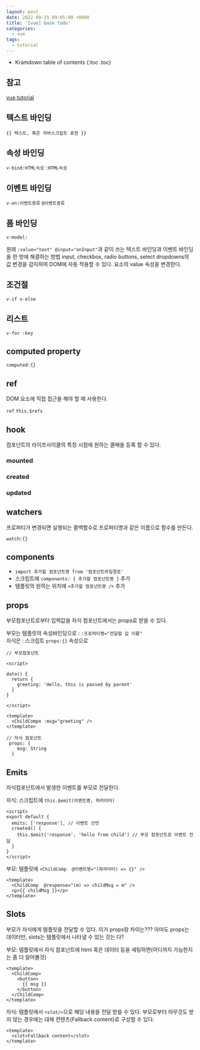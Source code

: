 ```yaml
---
layout: post
date: 2022-09-15 09:05:00 +0900
title: '[vue] base todo'
categories:
  - vue
tags:
  - tutorial
---
```


* Kramdown table of contents
{:toc .toc}

## 참고

[vue tutorial](https://vuejs.org/tutorial/#step-1)  


## 텍스트 바인딩

`{{ 텍스트, 혹은 자바스크립트 표현 }}`

## 속성 바인딩

`v-bind:HTML속성`
`:HTML속성`

## 이벤트 바인딩

`v-on:이벤트종류`
`@이벤트종류`

## 폼 바인딩

`v-model:`

원래 `:value="text" @input="onInput"`과 같이 쓰는 텍스트 바인딩과 이벤트 바인딩을 한 방에 해결하는 방법
input, checkbox, radio buttons, select dropdowns의 값 변경을 감지하여 DOM에 자동 적용할 수 있다. 
요소의 value 속성을 변경한다.

## 조건절

`v-if v-else`

## 리스트

`v-for :key`

## computed property

`computed:{}`

## ref

DOM 요소에 직접 접근을 해야 할 때 사용한다.

`ref`
`this.$refs`


## hook

컴포넌트의 라이프사이클의 특정 시점에 원하는 콜배을 등록 할 수 있다.

### mounted

### created

### updated


## watchers

프로퍼티가 변경되면 실행되는 콜백함수로 프로퍼티명과 같은 이름으로 함수를 만든다. 

`watch:{}`


## components

- `import 추가할 컴포넌트명 from '컴포넌트파일경로'`
- 스크립트에 `components: { 추가할 컴포넌트명 }` 추가
- 템플릿의 원하는 위치에 `<추가할 컴포넌트명 />` 추가


## props

부모컴포넌트로부터 입력값을 자식 컴포넌트에서는 props로 받을 수 있다. 

부모는 템플릿의 속성바인딩으로 : `:프로퍼티명="전달할 값 이름"`  
자식은 : 스크립트 `props:{}` 속성으로 


```
// 부모컴포넌트

<script>

data() {
  return {
    greeting: 'Hello, this is passed by parent'
  }
}

</script>

<template>
  <ChildCompo :msg="greeting" />
</template>
```

```
// 자식 컴포넌트
 props: {
    msg: String
  }
```

## Emits

자식컴포넌트에서 발생한 이벤트를 부모로 전달한다. 

자식: 스크립트에 `this.$emit(이벤트명, 파라미터)`  

```
<script>
export default {
  emits: ['response'], // 이벤트 선언
  created() {
    this.$emit('response', 'hello from child') // 부모 컴포넌트로 이벤트 전달 
  }
}
</script>
```



부모: 템플릿에 `<ChildComp  @이벤트명="(파라미터) => {}" />`

```
<template>
  <ChildComp  @response="(m) => childMsg = m" />
  <p>{{ childMsg }}</p>
</template>
```

## Slots

부모가 자식에게 템플릿을 전달할 수 있다. 
이거 props랑 차이는??? 아마도 props는 데이터만, slots는 템플릿에서 나타낼 수 있는 것는 다?


부모: 템플릿에서 자식 컴포넌트에 html 혹은 데이터 등을 세팅하면(어디까지 가능한지는 좀 더 알아볼것)
```
<template>
  <ChildComp>
    <button>
      {{ msg }}  
    </button>
  </ChildComp>
</template>
```

자식: 템플릿에서 `<slot/>`으로 해당 내용을 전달 받을 수 있다. 부모로부터 아무것도 받지 않는 경우에는 대체 컨텐츠(Fallback content)로 구성할 수 있다. 

```
<template>
  <slot>Fallback content</slot>
</template>
```

